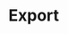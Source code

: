 ﻿<meta name="wikd:title" content="Export">
<meta name="wikd:name" content="pipelines-export">
<meta name="wikd:order" content="10">
<meta name="wikd:icon" content="fas fa-plug">

# Export